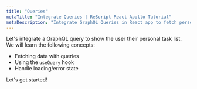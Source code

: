 ```yaml
---
title: "Queries"
metaTitle: "Integrate Queries | ReScript React Apollo Tutorial"
metaDescription: "Integrate GraphQL Queries in React app to fetch personal todo data and handle loading or error state."
---
```


Let's integrate a GraphQL query to show the user their personal task list.
We will learn the following concepts:

- Fetching data with queries
- Using the `useQuery` hook
- Handle loading/error state

Let's get started!
